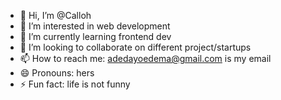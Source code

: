 - 👋 Hi, I’m @Calloh
- 👀 I’m interested in web development
- 🌱 I’m currently learning frontend dev
- 💞️ I’m looking to collaborate on different project/startups
- 📫 How to reach me: adedayoedema@gmail.com is my email
- 😄 Pronouns: hers
- ⚡ Fun fact: life is not funny

<!---
Calloh/Calloh is a ✨ special ✨ repository because its `README.md` (this file) appears on your GitHub profile.
You can click the Preview link to take a look at your changes.
--->
